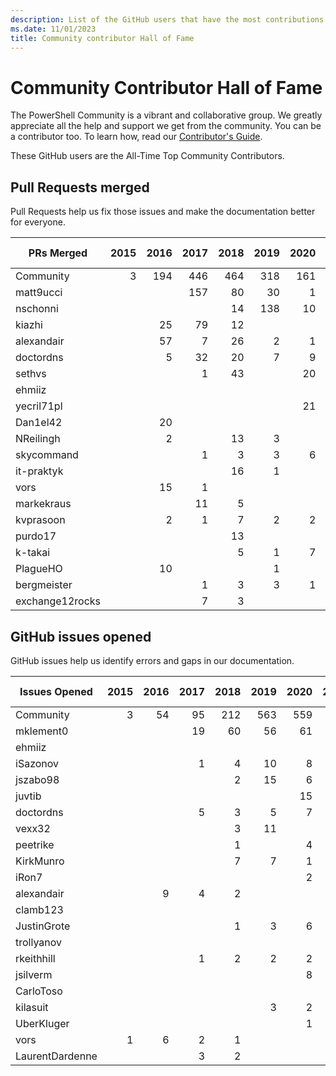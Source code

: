 ```yaml
---
description: List of the GitHub users that have the most contributions to the PowerShell-Doc project.
ms.date: 11/01/2023
title: Community contributor Hall of Fame
---
```

# Community Contributor Hall of Fame

The PowerShell Community is a vibrant and collaborative group. We greatly appreciate all the help
and support we get from the community. You can be a contributor too. To learn how, read our
[Contributor's Guide][contrib].

These GitHub users are the All-Time Top Community Contributors.

## Pull Requests merged

Pull Requests help us fix those issues and make the documentation better for everyone.

|   PRs Merged    | 2015 | 2016 | 2017 | 2018 | 2019 | 2020 | 2021 | 2022 | 2023 | Grand Total |
| --------------- | ---: | ---: | ---: | ---: | ---: | ---: | ---: | ---: | ---: | ----------: |
| Community       |    3 |  194 |  446 |  464 |  318 |  161 |  100 |  122 |   98 |        1906 |
| matt9ucci       |      |      |  157 |   80 |   30 |    1 |    6 |      |      |         274 |
| nschonni        |      |      |      |   14 |  138 |   10 |      |      |      |         162 |
| kiazhi          |      |   25 |   79 |   12 |      |      |      |      |      |         116 |
| alexandair      |      |   57 |    7 |   26 |    2 |    1 |      |      |      |          93 |
| doctordns       |      |    5 |   32 |   20 |    7 |    9 |    5 |      |    1 |          79 |
| sethvs          |      |      |    1 |   43 |      |   20 |    1 |   10 |      |          75 |
| ehmiiz          |      |      |      |      |      |      |      |   22 |   14 |          36 |
| yecril71pl      |      |      |      |      |      |   21 |    3 |    3 |      |          27 |
| Dan1el42        |      |   20 |      |      |      |      |      |      |      |          20 |
| NReilingh       |      |    2 |      |   13 |    3 |      |      |      |      |          18 |
| skycommand      |      |      |    1 |    3 |    3 |    6 |      |    1 |    3 |          17 |
| it-praktyk      |      |      |      |   16 |    1 |      |      |      |      |          17 |
| vors            |      |   15 |    1 |      |      |      |      |      |      |          16 |
| markekraus      |      |      |   11 |    5 |      |      |      |      |      |          16 |
| kvprasoon       |      |    2 |    1 |    7 |    2 |    2 |    2 |      |      |          16 |
| purdo17         |      |      |      |   13 |      |      |      |      |      |          13 |
| k-takai         |      |      |      |    5 |    1 |    7 |      |      |      |          13 |
| PlagueHO        |      |   10 |      |      |    1 |      |      |      |      |          11 |
| bergmeister     |      |      |    1 |    3 |    3 |    1 |    1 |    1 |    1 |          11 |
| exchange12rocks |      |      |    7 |    3 |      |      |    1 |      |      |          11 |

## GitHub issues opened

GitHub issues help us identify errors and gaps in our documentation.

|  Issues Opened  | 2015 | 2016 | 2017 | 2018 | 2019 | 2020 | 2021 | 2022 | 2023 | Grand Total |
| --------------- | ---: | ---: | ---: | ---: | ---: | ---: | ---: | ---: | ---: | ----------: |
| Community       |    3 |   54 |   95 |  212 |  563 |  559 |  365 |  226 |  226 |        2303 |
| mklement0       |      |      |   19 |   60 |   56 |   61 |   28 |    8 |   14 |         246 |
| ehmiiz          |      |      |      |      |      |      |      |   20 |   14 |          34 |
| iSazonov        |      |      |    1 |    4 |   10 |    8 |    4 |    3 |      |          30 |
| jszabo98        |      |      |      |    2 |   15 |    6 |    1 |      |    1 |          25 |
| juvtib          |      |      |      |      |      |   15 |    7 |      |      |          22 |
| doctordns       |      |      |    5 |    3 |    5 |    7 |    1 |      |      |          21 |
| vexx32          |      |      |      |    3 |   11 |      |      |    3 |      |          17 |
| peetrike        |      |      |      |    1 |      |    4 |    2 |    6 |    4 |          17 |
| KirkMunro       |      |      |      |    7 |    7 |    1 |      |      |      |          15 |
| iRon7           |      |      |      |      |      |    2 |    2 |    2 |    9 |          15 |
| alexandair      |      |    9 |    4 |    2 |      |      |      |      |      |          15 |
| clamb123        |      |      |      |      |      |      |   14 |      |      |          14 |
| JustinGrote     |      |      |      |    1 |    3 |    6 |    1 |    1 |    1 |          13 |
| trollyanov      |      |      |      |      |      |      |   11 |    1 |      |          12 |
| rkeithhill      |      |      |    1 |    2 |    2 |    2 |    3 |    1 |    1 |          12 |
| jsilverm        |      |      |      |      |      |    8 |      |      |    4 |          12 |
| CarloToso       |      |      |      |      |      |      |      |      |   11 |          11 |
| kilasuit        |      |      |      |      |    3 |    2 |    1 |    4 |    1 |          11 |
| UberKluger      |      |      |      |      |      |    1 |    7 |    2 |      |          10 |
| vors            |    1 |    6 |    2 |    1 |      |      |      |      |      |          10 |
| LaurentDardenne |      |      |    3 |    2 |      |      |      |    5 |      |          10 |

<!-- Link references -->
[contrib]: contributing/overview.md
